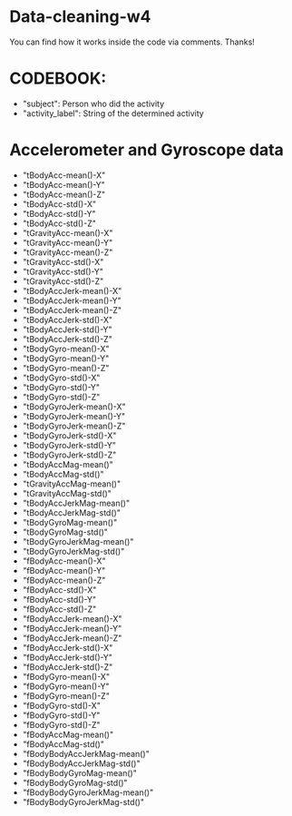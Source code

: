 # Data-cleaning-w4

You can find how it works inside the code via comments. Thanks!


# CODEBOOK:

* "subject": Person who did the activity
* "activity_label": String of the determined activity


# Accelerometer and Gyroscope data
* "tBodyAcc-mean()-X"
* "tBodyAcc-mean()-Y"
* "tBodyAcc-mean()-Z"
* "tBodyAcc-std()-X"
* "tBodyAcc-std()-Y"
* "tBodyAcc-std()-Z"
* "tGravityAcc-mean()-X"
* "tGravityAcc-mean()-Y"
* "tGravityAcc-mean()-Z"
* "tGravityAcc-std()-X"
* "tGravityAcc-std()-Y"
* "tGravityAcc-std()-Z"
* "tBodyAccJerk-mean()-X"
* "tBodyAccJerk-mean()-Y"
* "tBodyAccJerk-mean()-Z"
* "tBodyAccJerk-std()-X"
* "tBodyAccJerk-std()-Y"
* "tBodyAccJerk-std()-Z"
* "tBodyGyro-mean()-X"
* "tBodyGyro-mean()-Y"
* "tBodyGyro-mean()-Z"
* "tBodyGyro-std()-X"
* "tBodyGyro-std()-Y"
* "tBodyGyro-std()-Z"
* "tBodyGyroJerk-mean()-X"
* "tBodyGyroJerk-mean()-Y"
* "tBodyGyroJerk-mean()-Z"
* "tBodyGyroJerk-std()-X"
* "tBodyGyroJerk-std()-Y"
* "tBodyGyroJerk-std()-Z"
* "tBodyAccMag-mean()"
* "tBodyAccMag-std()"
* "tGravityAccMag-mean()"
* "tGravityAccMag-std()"
* "tBodyAccJerkMag-mean()"
* "tBodyAccJerkMag-std()"
* "tBodyGyroMag-mean()"
* "tBodyGyroMag-std()"
* "tBodyGyroJerkMag-mean()"
* "tBodyGyroJerkMag-std()"
* "fBodyAcc-mean()-X"
* "fBodyAcc-mean()-Y"
* "fBodyAcc-mean()-Z"
* "fBodyAcc-std()-X"
* "fBodyAcc-std()-Y"
* "fBodyAcc-std()-Z"
* "fBodyAccJerk-mean()-X"
* "fBodyAccJerk-mean()-Y"
* "fBodyAccJerk-mean()-Z"
* "fBodyAccJerk-std()-X"
* "fBodyAccJerk-std()-Y"
* "fBodyAccJerk-std()-Z"
* "fBodyGyro-mean()-X"
* "fBodyGyro-mean()-Y"
* "fBodyGyro-mean()-Z"
* "fBodyGyro-std()-X"
* "fBodyGyro-std()-Y"
* "fBodyGyro-std()-Z"
* "fBodyAccMag-mean()"
* "fBodyAccMag-std()"
* "fBodyBodyAccJerkMag-mean()"
* "fBodyBodyAccJerkMag-std()"
* "fBodyBodyGyroMag-mean()"
* "fBodyBodyGyroMag-std()"
* "fBodyBodyGyroJerkMag-mean()"
* "fBodyBodyGyroJerkMag-std()"
